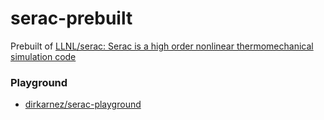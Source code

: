 serac-prebuilt
==============
Prebuilt of [LLNL/serac: Serac is a high order nonlinear thermomechanical simulation code](https://github.com/LLNL/serac)

### Playground
- [dirkarnez/serac-playground](https://github.com/dirkarnez/serac-playground)